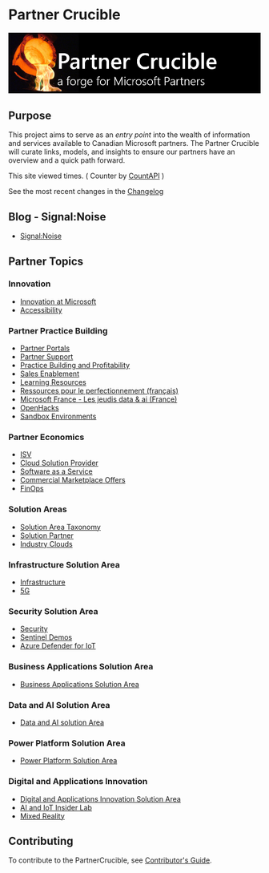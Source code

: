 # Partner Crucible

![PartnerCrucible](./Library/crucible-title.png)

## Purpose 

This project aims to serve as an *entry point* into the wealth of information and services available to Canadian Microsoft partners. The Partner Crucible will curate links, models, and insights to ensure our partners have an overview and a quick path forward. 

This site viewed <span id="PartnerCrucible"></span> times. ( Counter by [CountAPI](https://countapi.xyz/) )

See the most recent changes in the [Changelog](./TheChangelog)

## Blog - Signal:Noise
- [Signal:Noise](./SignaltoNoise)

## Partner Topics

### Innovation
- [Innovation at Microsoft](./InnovationatMicrosoft)
- [Accessibility](./MicrosoftAccessibility)  
  
### Partner Practice Building
- [Partner Portals](./PartnerPortals)
- [Partner Support](./PartnerSupport)
- [Practice Building and Profitability](./PracticeBuilding)
- [Sales Enablement](./SalesEnablement)
- [Learning Resources](./LearningResources)
- [Ressources pour le perfectionnement (français)](./LearningResourcesFrench)
- [Microsoft France - Les jeudis data & ai (France)](./LearningResourcesFrenchDataAI)
- [OpenHacks](./OpenHack)
- [Sandbox Environments](./SandboxEnvironments)

### Partner Economics
- [ISV](./ISV)
- [Cloud Solution Provider](./CSP)
- [Software as a Service](./SaaS)
- [Commercial Marketplace Offers](./CommercialMarketplaceOffers)
- [FinOps](./FinOps)
  
### Solution Areas
- [Solution Area Taxonomy](./Taxonomy)
- [Solution Partner](./SolutionPartners)
- [Industry Clouds](./IndustryCloud)

### Infrastructure Solution Area
- [Infrastructure](./AzureInfrastructureSolutionArea)
- [5G](./AzureInfrastructureSolutionArea-5G.md)

### Security Solution Area
- [Security](./SecuritySolutionArea)
- [Sentinel Demos](./SecuritySolutionArea-SentinelDemos)
- [Azure Defender for IoT](./AzureDefenderIoT)

### Business Applications Solution Area
- [Business Applications Solution Area](./BusinessApplicationsSolutionArea)

### Data and AI Solution Area
- [Data and AI solution Area](./DataAISolutionArea)
  
### Power Platform Solution Area
- [Power Platform Solution Area](./PowerPlatformSolutionArea)

### Digital and Applications Innovation
- [Digital and Applications Innovation Solution Area](./DigitalAppsandInnovationSolutionArea)
- [AI and IoT Insider Lab](./AIIOTInsiderLab)
- [Mixed Reality](./MixedReality)

## Contributing
To contribute to the PartnerCrucible, see [Contributor's Guide](ContributorsGuide).